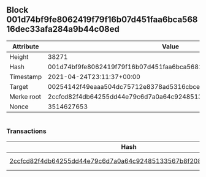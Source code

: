 ## Block 001d74bf9fe8062419f79f16b07d451faa6bca56816dec33afa284a9b44c08ed

Attribute | Value
--- | ---
Height | 38271
Hash | 001d74bf9fe8062419f79f16b07d451faa6bca56816dec33afa284a9b44c08ed
Timestamp | 2021-04-24T23:11:37+00:00
Target | 00254142f49eaaa504dc75712e8378ad5316cbcead634704b3734b6271167cc4
Merke root | 2ccfcd82f4db64255dd44e79c6d7a0a64c92485133567b8f208cf1fdbd6d1b83
Nonce | 3514627653

```

```

### Transactions

Hash | Amount
--- | ---
[2ccfcd82f4db64255dd44e79c6d7a0a64c92485133567b8f208cf1fdbd6d1b83](2ccfcd82f4db64255dd44e79c6d7a0a64c92485133567b8f208cf1fdbd6d1b83.md) | 10.00000000 SKEPTI 
